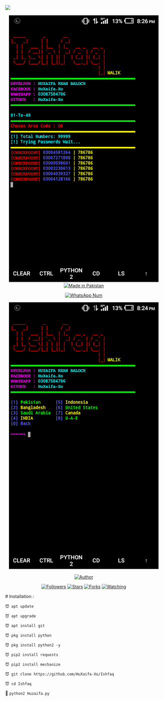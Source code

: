 ![](https://img.shields.io/badge/Huzaifa-Baloch-orange?style=for-the-badge&logo=python.svg) 
<p align="center">
<img src="S.s.png">
<a href="#"><img title="Made in Pakistan" src="https://img.shields.io/badge/MADE%20IN-Pakistan-green?colorA=%23ff0000&colorB=%23017e40&style=for-the-badge"></a>
</p>
<p align="center">
<a href="#"><img title="WhatsApp Num" src="https://img.shields.io/badge/WhatsApp%20Num-03087584706-green?colorA=%23ff0000&colorB=%23017e40&style=for-the-badge"></a>
</p>
<p align="center">
<img src="ss.png">
<p align="center">
<p align="center">
<a href="https://github.com"><img title="Author" src="https://img.shields.io/badge/Author-Huzaifa-Baloch-red.svg?style=for-the-badge&logo=github"></a>
</p>
<p align="center">
<a href="https://github.com/HuXaifa-Xo/followers"><img title="Followers" src="https://img.shields.io/github/followers/HuXaifa-Xo?color=blue&style=flat-square"></a>
<a href="https://github.com/HuXaifa-Xo/Ishfaq/stargazers/"><img title="Stars" src="https://img.shields.io/github/stars/HuXaifa-Xo/Ishfaq?color=red&style=flat-square"></a>
<a href="https://github.com/HuXaifa-Xo/Ishfaq/network/members"><img title="Forks" src="https://img.shields.io/github/forks/HuXaifa-Xo/Ishfaq?color=red&style=flat-square"></a>
<a href="https://github.com/HuXaifa-Xo/Ishfaq/watchers"><img title="Watching" src="https://img.shields.io/github/watchers/HuXaifa-Xi/Ishfaq?label=Watchers&color=blue&style=flat-square"></a>
</p>
# Installation :

`😈 apt update`

`😈 apt upgrade`

`😈 apt install git`

`😈 pkg install python`

`😈 pkg install python2 -y`

`😈 pip2 install requests`

`😈 pip2 install mechanize`

`😈 git clone https://github.com/HuXaifa-Xo/Ishfaq`

`😈 cd Ishfaq`

👾 `python2 Huzaifa.py`
